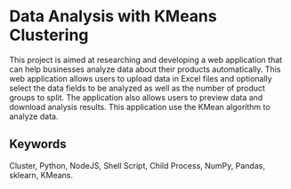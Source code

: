 # Data Analysis with KMeans Clustering

This project is aimed at researching and developing a web application that can help businesses analyze data about their products automatically. This web application allows users to upload data in Excel files and optionally select the data fields to be analyzed as well as the number of product groups to split. The application also allows users to preview data and download analysis results. This application use the KMean algorithm to analyze data.

## Keywords
Cluster, Python, NodeJS, Shell Script, Child Process, NumPy, Pandas, sklearn, KMeans.
